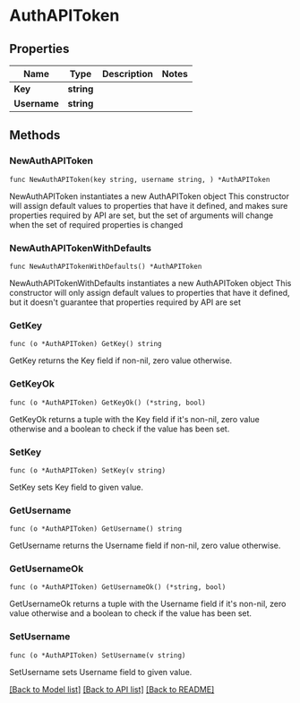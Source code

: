 # AuthAPIToken

## Properties

Name | Type | Description | Notes
------------ | ------------- | ------------- | -------------
**Key** | **string** |  | 
**Username** | **string** |  | 

## Methods

### NewAuthAPIToken

`func NewAuthAPIToken(key string, username string, ) *AuthAPIToken`

NewAuthAPIToken instantiates a new AuthAPIToken object
This constructor will assign default values to properties that have it defined,
and makes sure properties required by API are set, but the set of arguments
will change when the set of required properties is changed

### NewAuthAPITokenWithDefaults

`func NewAuthAPITokenWithDefaults() *AuthAPIToken`

NewAuthAPITokenWithDefaults instantiates a new AuthAPIToken object
This constructor will only assign default values to properties that have it defined,
but it doesn't guarantee that properties required by API are set

### GetKey

`func (o *AuthAPIToken) GetKey() string`

GetKey returns the Key field if non-nil, zero value otherwise.

### GetKeyOk

`func (o *AuthAPIToken) GetKeyOk() (*string, bool)`

GetKeyOk returns a tuple with the Key field if it's non-nil, zero value otherwise
and a boolean to check if the value has been set.

### SetKey

`func (o *AuthAPIToken) SetKey(v string)`

SetKey sets Key field to given value.


### GetUsername

`func (o *AuthAPIToken) GetUsername() string`

GetUsername returns the Username field if non-nil, zero value otherwise.

### GetUsernameOk

`func (o *AuthAPIToken) GetUsernameOk() (*string, bool)`

GetUsernameOk returns a tuple with the Username field if it's non-nil, zero value otherwise
and a boolean to check if the value has been set.

### SetUsername

`func (o *AuthAPIToken) SetUsername(v string)`

SetUsername sets Username field to given value.



[[Back to Model list]](../README.md#documentation-for-models) [[Back to API list]](../README.md#documentation-for-api-endpoints) [[Back to README]](../README.md)


